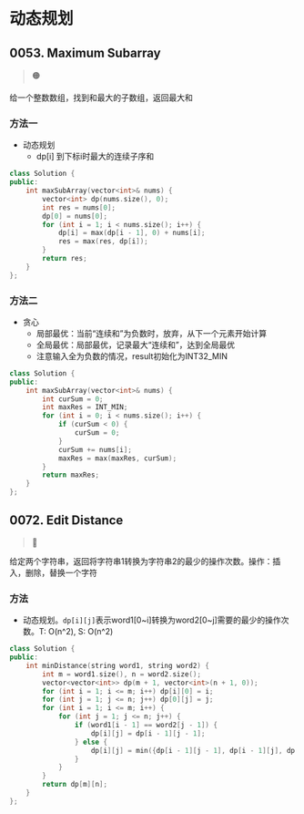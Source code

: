 # 动态规划

## 0053. Maximum Subarray

> :orange_circle:

给一个整数数组，找到和最大的子数组，返回最大和

### 方法一

* 动态规划
  * dp[i] 到下标i时最大的连续子序和

```cpp
class Solution {
public:
    int maxSubArray(vector<int>& nums) {
        vector<int> dp(nums.size(), 0);
        int res = nums[0];
        dp[0] = nums[0];
        for (int i = 1; i < nums.size(); i++) {
            dp[i] = max(dp[i - 1], 0) + nums[i];
            res = max(res, dp[i]);
        }
        return res;
    }
};
```

### 方法二

* 贪心
  * 局部最优：当前“连续和”为负数时，放弃，从下一个元素开始计算
  * 全局最优：局部最优，记录最大“连续和”，达到全局最优
  * 注意输入全为负数的情况，result初始化为INT32_MIN

```cpp
class Solution {
public:
    int maxSubArray(vector<int>& nums) {
        int curSum = 0;
        int maxRes = INT_MIN;
        for (int i = 0; i < nums.size(); i++) {
            if (curSum < 0) {
                curSum = 0;
            }
            curSum += nums[i];
            maxRes = max(maxRes, curSum);
        }
        return maxRes;
    }
};
```

## 0072. Edit Distance

> :red_circle:

给定两个字符串，返回将字符串1转换为字符串2的最少的操作次数。操作：插入，删除，替换一个字符

### 方法

- 动态规划。`dp[i][j]`表示word1[0~i]转换为word2[0~j]需要的最少的操作次数。T: O(n^2), S: O(n^2)

```cpp
class Solution {
public:
    int minDistance(string word1, string word2) {
        int m = word1.size(), n = word2.size();
        vector<vector<int>> dp(m + 1, vector<int>(n + 1, 0));
        for (int i = 1; i <= m; i++) dp[i][0] = i;
        for (int j = 1; j <= n; j++) dp[0][j] = j;
        for (int i = 1; i <= m; i++) {
            for (int j = 1; j <= n; j++) {
                if (word1[i - 1] == word2[j - 1]) {
                    dp[i][j] = dp[i - 1][j - 1];
                } else {
                    dp[i][j] = min({dp[i - 1][j - 1], dp[i - 1][j], dp[i][j - 1]}) + 1;
                }
            }
        }
        return dp[m][n];
    }
};
```
